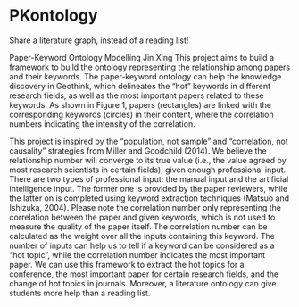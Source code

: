 # PKontology
Share a literature graph, instead of a reading list!


Paper-Keyword Ontology Modelling
Jin Xing
This project aims to build a framework to build the ontology representing the relationship among papers and their keywords. The paper-keyword ontology can help the knowledge discovery in Geothink, which delineates the “hot” keywords in different research fields, as well as the most important papers related to these keywords.  As shown in Figure 1, papers (rectangles) are linked with the corresponding keywords (circles) in their content, where the correlation numbers indicating the intensity of the correlation. 
 

This project is inspired by the “population, not sample” and “correlation, not causality” strategies from Miller and Goodchild (2014). We believe the relationship number will converge to its true value (i.e., the value agreed by most research scientists in certain fields), given enough professional input. There are two types of professional input: the manual input and the artificial intelligence input. The former one is provided by the paper reviewers, while the latter on is completed using keyword extraction techniques (Matsuo and Ishizuka, 2004). 
Please note the correlation number only representing the correlation between the paper and given keywords, which is not used to measure the quality of the paper itself. The correlation number can be calculated as the weight over all the inputs containing this keyword. The number of inputs can help us to tell if a keyword can be considered as a “hot topic”, while the correlation number indicates the most important paper. We can use this framework to extract the hot topics for a conference, the most important paper for certain research fields, and the change of hot topics in journals. Moreover, a literature ontology can give students more help than a reading list. 
